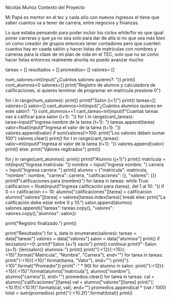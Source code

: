 Nicolás Muñoz
Contexto del Proyecto

Mi Papá es mentor en el tec y cada año con nuevos ingresos el tiene que saber cuantos va a tener de carrera, entre negocios y finanzas.

Lo que estaba pensando para poder incluir los ciclos while/for es que igual poner carreras y que ya no sea solo para dar de alta si no que sea más bien un como creador de grupos entonces tener contadores pero que 
cuenten cuantos hay en caada salóin y hacer listas de matrículas con nombres y carreras para la clase de mi plan de vida en el TEC, solo que no se como hacer listas entonces realmente ahorita no puedo avanzar mucho

tareas = []
resultados = []
promedios= []
valores= []

num_salones=int(input("¿Cuántos salones quieres?: "))
print()
cont_alumnos=0
salones=[]
print("Registro de alumno y calculadora de calificaciones, si quieres terminar de programar en matricula presione 0")

for i in range(num_salones):
  print()
  print(f"Salon {i+1}")
  print()
  tareas=[]
  valores=[]
  salon=[]
  cant_alumnos=int(input("¿Cuántos alumnos quieres en este salón?: "))
  cont_alumnos+=1
  cant_tareas=int(input(f"Cuantas tareas vas a calificar para salon {i+1}: "))
  for t in range(cant_tareas):
    tarea=input(f"Ingresa nombre de la tarea {t+1}: ")
    tareas.append(tarea)
    valor=float(input(f"Ingresa el valor de la tarea {t+1}: "))
    valores.append(valor)
  if sum(valores)!=100:
    print("Los valores deben sumar 100")
    valores.clear()
    print()
    for t in range(cant_tareas):
      valor=int(input(f"Ingresa el valor de la tarea {t+1}: "))
      valores.append(valor)
      print()
  else:
    print("Valores regitrados")
    print()

  for j in range(cant_alumnos):
    print()
    print(f"Alumno {j+1}")
    print()
    matricula = int(input("Ingresa matrícula: "))
    nombre = input("Ingresa nombre: ")
    carrera = input("Ingresa carrera: ")
    print()
    alumno = {"matricula": matricula, "nombre": nombre, "carrera": carrera, "calificaciones": {}, "valores": {}}
    print(f"calificaciones para {nombre}")
    for tarea in tareas:
      while True:
        calificacion = float(input(f"Ingresa calificación para {tarea}, del 1 al 10: "))
        if 0 <= calificacion <= 10:
          alumno["calificaciones"][tarea] = calificacion
          alumno["valores"][tarea] = valores[tareas.index(tarea)]
          break
        else:
          print("La calificación debe estar entre 0 y 10.")
    salon.append(alumno)
  salones.append({"tareas": tareas.copy(), "valores": valores.copy(),"alumnos": salon})

print("Registro finalizado.")
print()

print("Resultados")
for s, data in enumerate(salones):
  tareas = data["tareas"]
  valores = data["valores"]
  salon = data["alumnos"]
  print()
  if len(salon)==0:
    print(f"Salon {s+1} vacío")
    print()
    continue
  print(f"-Salon {s+1}: {len(salon)} alumnos-")
  print()
  print("{:<12}{:<15}{:<15}".format("Matrícula", "Nombre", "Carrera"), end="")
  for tarea in tareas:
    print("{:<10}{:<10}".format(tarea, "Valor"), end="")
  print("{:<10}".format("Promedio"))
  print("-" * 90)
  for alumno in salon:
    print("{:<12}{:<15}{:<15}".format(alumno["matricula"], alumno["nombre"], alumno["carrera"]), end="")
    promedios.clear()
    for tarea in tareas:
      cal = alumno["calificaciones"][tarea]
      val = alumno["valores"][tarea]
      print("{:<10.1f}{:<10.1f}".format(cal, val), end="")
      promedios.append(cal * (val / 100))
    total = sum(promedios)
    print("{:<10.2f}".format(total))
    print()

    

